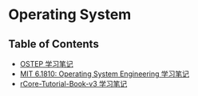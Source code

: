 # Operating System

## Table of Contents

- [OSTEP 学习笔记](ostep.md)
- [MIT 6.1810: Operating System Engineering 学习笔记](mit6.1810.md)
- [rCore-Tutorial-Book-v3 学习笔记](rcore.md)
